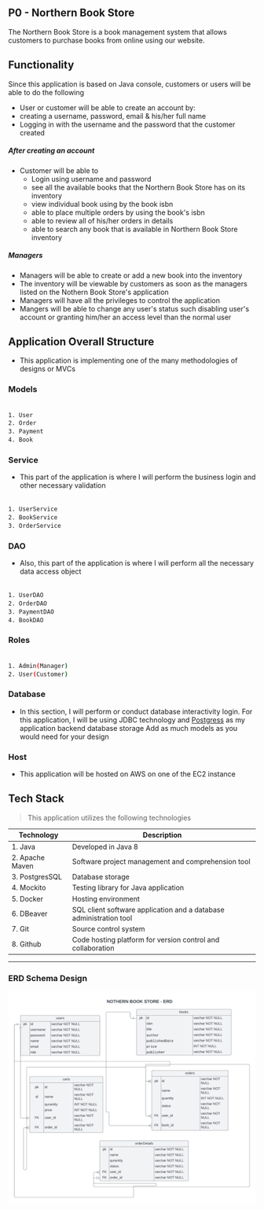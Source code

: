 ## P0 - Northern Book Store

The Northern Book Store is a book management system that allows customers to purchase books from  online using our website.  

## Functionality

Since this application is based on Java console, customers or users will be able to do the following

- User or customer will be able to create an account by:
- creating a username, password, email & his/her full name
- Logging in with the username and the password that the customer created

##### After creating an account
- Customer will be able to
   - Login using username and password
   - see all the available books that the Northern Book Store has on its inventory
   - view individual book using by the book isbn 
   - able to place multiple orders by using the book's isbn
   - able to review all of his/her orders in details
   - able to search any book that is available in Northern Book Store inventory

##### Managers
- Managers will be able to create or add a new book into the inventory
- The inventory will be viewable by customers as soon as the managers listed on the Nothern Book Store's application
- Managers will have all the privileges to control the application
- Mangers will be able to change any user's status such disabling user's account or granting him/her an access level than the normal user


## Application Overall Structure
- This application is implementing one of the many methodologies of designs or MVCs

### Models

```bash

1. User
2. Order
3. Payment
4. Book
```

### Service
- This part of the application is where I will perform the business login and other necessary validation

```bash

1. UserService
2. BookService
3. OrderService
```

### DAO
- Also, this part of the application is where I will perform all the necessary data access object

```bash

1. UserDAO
2. OrderDAO
3. PaymentDAO
4. BookDAO

```


### Roles

```bash

1. Admin(Manager)
2. User(Customer)

```


### Database
- In this section, I will perform or conduct database interactivity login. For this application, I will be using JDBC technology and [Postgress](https://www.postgresql.org/) as my application backend database storage
Add as much models as you would need for your design


### Host
- This application will be hosted on AWS on one of the EC2 instance


## Tech Stack 
> This application utilizes the following technologies




| Technology   	|Description    	                                                           |
|----	|-----------	                                                                       |
| 1. Java    	      |  Developed in Java 8  	                                         |
| 2. Apache Maven    	| Software project management and comprehension tool    	           |
| 3. PostgresSQL        | Database storage  	                                               |
| 4. Mockito   	      | Testing library for Java application  	                             |
| 5. Docker   	      | Hosting environment  	                                               |
| 6. DBeaver    	      | SQL client software application and a database administration tool   |
| 7. Git  	            | Source control system                                                |   	                                                                 
| 8. Github             | Code hosting platform for version control and collaboration          |


____________________________________________________________________________________________________________

### ERD Schema Design

![ERD Schema Design](https://github.com/MahmoudAhmadOsman/p0-jdbc-nbs/blob/main/src/main/resources/design/nbs-new-erd.png)










